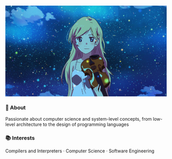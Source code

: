 <p align="center">
  <img src="https://raw.githubusercontent.com/Jenseits1/Jenseits1/main/kaori.gif" alt="Kaori">
</p>

### 🧾 About
Passionate about computer science and system-level concepts, from low-level architecture to the design of programming languages

### 📚 Interests
Compilers and Interpreters · Computer Science · Software Engineering
